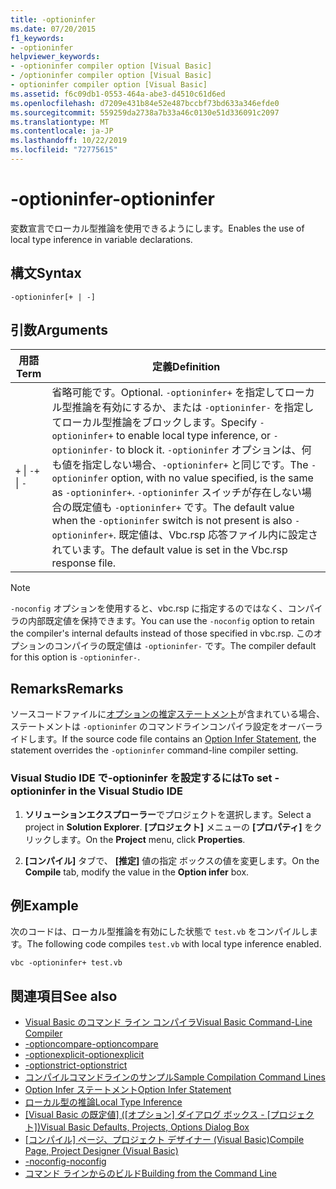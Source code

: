 ```yaml
---
title: -optioninfer
ms.date: 07/20/2015
f1_keywords:
- -optioninfer
helpviewer_keywords:
- -optioninfer compiler option [Visual Basic]
- /optioninfer compiler option [Visual Basic]
- optioninfer compiler option [Visual Basic]
ms.assetid: f6c09db1-0553-464a-abe3-d4510c61d6ed
ms.openlocfilehash: d7209e431b84e52e487bccbf73bd633a346efde0
ms.sourcegitcommit: 559259da2738a7b33a46c0130e51d336091c2097
ms.translationtype: MT
ms.contentlocale: ja-JP
ms.lasthandoff: 10/22/2019
ms.locfileid: "72775615"
---
```

# <a name="-optioninfer"></a><span data-ttu-id="62917-102">-optioninfer</span><span class="sxs-lookup"><span data-stu-id="62917-102">-optioninfer</span></span>
<span data-ttu-id="62917-103">変数宣言でローカル型推論を使用できるようにします。</span><span class="sxs-lookup"><span data-stu-id="62917-103">Enables the use of local type inference in variable declarations.</span></span>  
  
## <a name="syntax"></a><span data-ttu-id="62917-104">構文</span><span class="sxs-lookup"><span data-stu-id="62917-104">Syntax</span></span>  
  
```console  
-optioninfer[+ | -]  
```  
  
## <a name="arguments"></a><span data-ttu-id="62917-105">引数</span><span class="sxs-lookup"><span data-stu-id="62917-105">Arguments</span></span>  
  
|<span data-ttu-id="62917-106">用語</span><span class="sxs-lookup"><span data-stu-id="62917-106">Term</span></span>|<span data-ttu-id="62917-107">定義</span><span class="sxs-lookup"><span data-stu-id="62917-107">Definition</span></span>|  
|---|---|  
|<span data-ttu-id="62917-108">`+` &#124; `-`</span><span class="sxs-lookup"><span data-stu-id="62917-108">`+` &#124; `-`</span></span>|<span data-ttu-id="62917-109">省略可能です。</span><span class="sxs-lookup"><span data-stu-id="62917-109">Optional.</span></span> <span data-ttu-id="62917-110">`-optioninfer+` を指定してローカル型推論を有効にするか、または `-optioninfer-` を指定してローカル型推論をブロックします。</span><span class="sxs-lookup"><span data-stu-id="62917-110">Specify `-optioninfer+` to enable local type inference, or `-optioninfer-` to block it.</span></span> <span data-ttu-id="62917-111">`-optioninfer` オプションは、何も値を指定しない場合、`-optioninfer+` と同じです。</span><span class="sxs-lookup"><span data-stu-id="62917-111">The `-optioninfer` option, with no value specified, is the same as `-optioninfer+`.</span></span> <span data-ttu-id="62917-112">`-optioninfer` スイッチが存在しない場合の既定値も `-optioninfer+` です。</span><span class="sxs-lookup"><span data-stu-id="62917-112">The default value when the `-optioninfer` switch is not present is also `-optioninfer+`.</span></span> <span data-ttu-id="62917-113">既定値は、Vbc.rsp 応答ファイル内に設定されています。</span><span class="sxs-lookup"><span data-stu-id="62917-113">The default value is set in the Vbc.rsp response file.</span></span>|  
  
> [!NOTE]
> <span data-ttu-id="62917-114">`-noconfig` オプションを使用すると、vbc.rsp に指定するのではなく、コンパイラの内部既定値を保持できます。</span><span class="sxs-lookup"><span data-stu-id="62917-114">You can use the `-noconfig` option to retain the compiler's internal defaults instead of those specified in vbc.rsp.</span></span> <span data-ttu-id="62917-115">このオプションのコンパイラの既定値は `-optioninfer-` です。</span><span class="sxs-lookup"><span data-stu-id="62917-115">The compiler default for this option is `-optioninfer-`.</span></span>  
  
## <a name="remarks"></a><span data-ttu-id="62917-116">Remarks</span><span class="sxs-lookup"><span data-stu-id="62917-116">Remarks</span></span>  
 <span data-ttu-id="62917-117">ソースコードファイルに[オプションの推定ステートメント](../../../visual-basic/language-reference/statements/option-infer-statement.md)が含まれている場合、ステートメントは `-optioninfer` のコマンドラインコンパイラ設定をオーバーライドします。</span><span class="sxs-lookup"><span data-stu-id="62917-117">If the source code file contains an [Option Infer Statement](../../../visual-basic/language-reference/statements/option-infer-statement.md), the statement overrides the `-optioninfer` command-line compiler setting.</span></span>  
  
### <a name="to-set--optioninfer-in-the-visual-studio-ide"></a><span data-ttu-id="62917-118">Visual Studio IDE で-optioninfer を設定するには</span><span class="sxs-lookup"><span data-stu-id="62917-118">To set -optioninfer in the Visual Studio IDE</span></span>  
  
1. <span data-ttu-id="62917-119">**ソリューションエクスプローラー**でプロジェクトを選択します。</span><span class="sxs-lookup"><span data-stu-id="62917-119">Select a project in **Solution Explorer**.</span></span> <span data-ttu-id="62917-120">**[プロジェクト]** メニューの **[プロパティ]** をクリックします。</span><span class="sxs-lookup"><span data-stu-id="62917-120">On the **Project** menu, click **Properties**.</span></span>  
  
2. <span data-ttu-id="62917-121">**[コンパイル]** タブで、 **[推定]** 値の指定 ボックスの値を変更します。</span><span class="sxs-lookup"><span data-stu-id="62917-121">On the **Compile** tab, modify the value in the **Option infer** box.</span></span>  
  
## <a name="example"></a><span data-ttu-id="62917-122">例</span><span class="sxs-lookup"><span data-stu-id="62917-122">Example</span></span>  
 <span data-ttu-id="62917-123">次のコードは、ローカル型推論を有効にした状態で `test.vb` をコンパイルします。</span><span class="sxs-lookup"><span data-stu-id="62917-123">The following code compiles `test.vb` with local type inference enabled.</span></span>  
  
```console
vbc -optioninfer+ test.vb  
```  
  
## <a name="see-also"></a><span data-ttu-id="62917-124">関連項目</span><span class="sxs-lookup"><span data-stu-id="62917-124">See also</span></span>

- [<span data-ttu-id="62917-125">Visual Basic のコマンド ライン コンパイラ</span><span class="sxs-lookup"><span data-stu-id="62917-125">Visual Basic Command-Line Compiler</span></span>](../../../visual-basic/reference/command-line-compiler/index.md)
- [<span data-ttu-id="62917-126">-optioncompare</span><span class="sxs-lookup"><span data-stu-id="62917-126">-optioncompare</span></span>](../../../visual-basic/reference/command-line-compiler/optioncompare.md)
- [<span data-ttu-id="62917-127">-optionexplicit</span><span class="sxs-lookup"><span data-stu-id="62917-127">-optionexplicit</span></span>](../../../visual-basic/reference/command-line-compiler/optionexplicit.md)
- [<span data-ttu-id="62917-128">-optionstrict</span><span class="sxs-lookup"><span data-stu-id="62917-128">-optionstrict</span></span>](../../../visual-basic/reference/command-line-compiler/optionstrict.md)
- [<span data-ttu-id="62917-129">コンパイルコマンドラインのサンプル</span><span class="sxs-lookup"><span data-stu-id="62917-129">Sample Compilation Command Lines</span></span>](../../../visual-basic/reference/command-line-compiler/sample-compilation-command-lines.md)
- [<span data-ttu-id="62917-130">Option Infer ステートメント</span><span class="sxs-lookup"><span data-stu-id="62917-130">Option Infer Statement</span></span>](../../../visual-basic/language-reference/statements/option-infer-statement.md)
- [<span data-ttu-id="62917-131">ローカル型の推論</span><span class="sxs-lookup"><span data-stu-id="62917-131">Local Type Inference</span></span>](../../../visual-basic/programming-guide/language-features/variables/local-type-inference.md)
- <span data-ttu-id="62917-132">[[Visual Basic の既定値] ([オプション] ダイアログ ボックス - [プロジェクト])](/visualstudio/ide/reference/visual-basic-defaults-projects-options-dialog-box)</span><span class="sxs-lookup"><span data-stu-id="62917-132">[Visual Basic Defaults, Projects, Options Dialog Box](/visualstudio/ide/reference/visual-basic-defaults-projects-options-dialog-box)</span></span>
- <span data-ttu-id="62917-133">[[コンパイル] ページ、プロジェクト デザイナー (Visual Basic)](/visualstudio/ide/reference/compile-page-project-designer-visual-basic)</span><span class="sxs-lookup"><span data-stu-id="62917-133">[Compile Page, Project Designer (Visual Basic)](/visualstudio/ide/reference/compile-page-project-designer-visual-basic)</span></span>
- [<span data-ttu-id="62917-134">-noconfig</span><span class="sxs-lookup"><span data-stu-id="62917-134">-noconfig</span></span>](../../../visual-basic/reference/command-line-compiler/noconfig.md)
- [<span data-ttu-id="62917-135">コマンド ラインからのビルド</span><span class="sxs-lookup"><span data-stu-id="62917-135">Building from the Command Line</span></span>](../../../visual-basic/reference/command-line-compiler/building-from-the-command-line.md)
